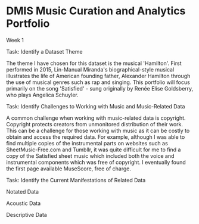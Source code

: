 # DMIS Music Curation and Analytics Portfolio
Week 1
  
Task: Identify a Dataset Theme

The theme I have chosen for this dataset is the musical 'Hamilton'. First performed in 2015, Lin-Manual Miranda's biographical-style musical illustrates the life of American founding father, Alexander Hamilton through the use of musical genres such as rap and singing. This portfolio will focus primarily on the song 'Satisfied' - sung originally by Renée Elise Goldsberry, who plays Angelica Schuyler.

Task: Identify Challenges to Working with Music and Music-Related Data

A common challenge when working with music-related data is copyright. Copyright protects creators from unmonitored distribution of their work. This can be a challenge for those working with music as it can be costly to obtain and access the required data. For example, although I was able to find multiple copies of the instrumental parts on websites such as SheetMusic-Free.com and Tumbllr, it was quite difficult for me to find a copy of the Satisfied sheet music which included both the voice and instrumental components which was free of copyright. I eventually found the first page available MuseScore, free of charge.

Task: Identify the Current Manifestations of Related Data

Notated Data

Acoustic Data

Descriptive Data
